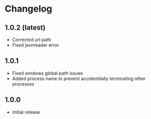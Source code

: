 # Changelog

## 1.0.2 (latest)
* Corrected url path
* Fixed jsonreader error

## 1.0.1
* Fixed windows global path issues
* Added process name to prevent accidentilally terminating other processes

## 1.0.0
* Initial release